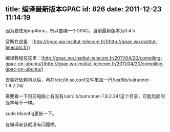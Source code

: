 title: 编译最新版本GPAC
id: 826
date: 2011-12-23 11:14:19
---

因为要使用mp4box，所以要编一个GPAC。当前最新版本为0.4.5

官网在这里：[http://gpac.wp.institut-telecom.fr/](http://gpac.wp.institut-telecom.fr/)

编译教程在这里：[http://gpac.wp.institut-telecom.fr/2011/04/20/compiling-gpac-on-ubuntu/](http://gpac.wp.institut-telecom.fr/2011/04/20/compiling-gpac-on-ubuntu/)

安装好依赖包以后，再在/etc/ld.so.conf文件里加一行/usr/lib/xulrunner-1.9.2.24/

需要看一下目前电脑上有没有/usr/lib/xulrunner-1.9.2.24/这个目录，可能后面的版本号不一样。

sudo ldconfig更新一下。

在编译安装就没有问题啦。